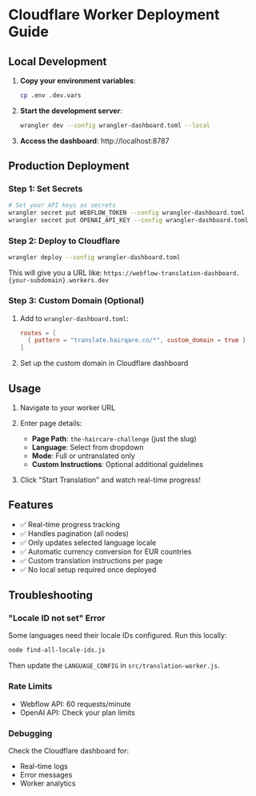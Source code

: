 # Cloudflare Worker Deployment Guide

## Local Development

1. **Copy your environment variables**:
   ```bash
   cp .env .dev.vars
   ```

2. **Start the development server**:
   ```bash
   wrangler dev --config wrangler-dashboard.toml --local
   ```

3. **Access the dashboard**: http://localhost:8787

## Production Deployment

### Step 1: Set Secrets
```bash
# Set your API keys as secrets
wrangler secret put WEBFLOW_TOKEN --config wrangler-dashboard.toml
wrangler secret put OPENAI_API_KEY --config wrangler-dashboard.toml
```

### Step 2: Deploy to Cloudflare
```bash
wrangler deploy --config wrangler-dashboard.toml
```

This will give you a URL like: `https://webflow-translation-dashboard.{your-subdomain}.workers.dev`

### Step 3: Custom Domain (Optional)
1. Add to `wrangler-dashboard.toml`:
   ```toml
   routes = [
     { pattern = "translate.hairqare.co/*", custom_domain = true }
   ]
   ```

2. Set up the custom domain in Cloudflare dashboard

## Usage

1. Navigate to your worker URL
2. Enter page details:
   - **Page Path**: `the-haircare-challenge` (just the slug)
   - **Language**: Select from dropdown
   - **Mode**: Full or untranslated only
   - **Custom Instructions**: Optional additional guidelines

3. Click "Start Translation" and watch real-time progress!

## Features

- ✅ Real-time progress tracking
- ✅ Handles pagination (all nodes)
- ✅ Only updates selected language locale
- ✅ Automatic currency conversion for EUR countries
- ✅ Custom translation instructions per page
- ✅ No local setup required once deployed

## Troubleshooting

### "Locale ID not set" Error
Some languages need their locale IDs configured. Run this locally:
```bash
node find-all-locale-ids.js
```
Then update the `LANGUAGE_CONFIG` in `src/translation-worker.js`.

### Rate Limits
- Webflow API: 60 requests/minute
- OpenAI API: Check your plan limits

### Debugging
Check the Cloudflare dashboard for:
- Real-time logs
- Error messages
- Worker analytics